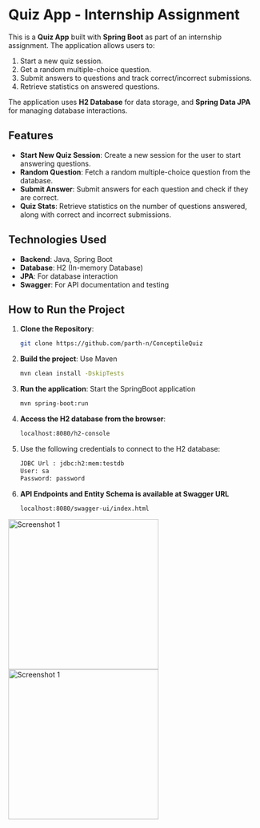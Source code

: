# Quiz App - Internship Assignment

This is a **Quiz App** built with **Spring Boot** as part of an internship assignment. The application allows users to:

1. Start a new quiz session.
2. Get a random multiple-choice question.
3. Submit answers to questions and track correct/incorrect submissions.
4. Retrieve statistics on answered questions.

The application uses **H2 Database** for data storage, and **Spring Data JPA** for managing database interactions.

## Features

- **Start New Quiz Session**: Create a new session for the user to start answering questions.
- **Random Question**: Fetch a random multiple-choice question from the database.
- **Submit Answer**: Submit answers for each question and check if they are correct.
- **Quiz Stats**: Retrieve statistics on the number of questions answered, along with correct and incorrect submissions.

## Technologies Used

- **Backend**: Java, Spring Boot
- **Database**: H2 (In-memory Database)
- **JPA**: For database interaction
- **Swagger**: For API documentation and testing

## How to Run the Project

1. **Clone the Repository**:
   ```bash
   git clone https://github.com/parth-n/ConceptileQuiz

2. **Build the project**: Use Maven
    ```bash
    mvn clean install -DskipTests

3. **Run the application**: Start the SpringBoot application
    ```bash
    mvn spring-boot:run

4. **Access the H2 database from the browser**:
    ```bash
   localhost:8080/h2-console
5. Use the following credentials to connect to the H2 database:
    ```bash
   JDBC Url : jdbc:h2:mem:testdb
   User: sa
   Password: password
6. **API Endpoints and Entity Schema is available at Swagger URL**
    ```bash
    localhost:8080/swagger-ui/index.html

<p>
  <img src="Conceptile/SwaggerUI.png" alt="Screenshot 1" width="300">
  <img src="Conceptile/DbSchema.png" alt="Screenshot 1" width="300"> 
 </p>
